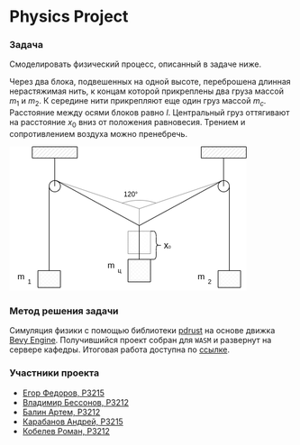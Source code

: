 # Physics Project

### Задача
Смоделировать физический процесс, описанный в задаче ниже.

Через два блока, подвешенных на одной высоте,
переброшена длинная нерастяжимая нить,
к концам которой прикреплены два груза массой $m_1$ и $m_2$.
К середине нити прикрепляют еще один груз массой $m_c$.
Расстояние между осями блоков равно $l$.
Центральный груз оттягивают на расстояние $x_0$ вниз от положения равновесия.
Трением и сопротивлением воздуха можно пренебречь.

![схема задачи](media/scheme.png)

### Метод решения задачи
Симуляция физики с помощью библиотеки [pdrust](https://github.com/FEgor04/pdrust) на основе движка
[Bevy Engine](https://github.com/bevyengine/bevy).
Получившийся проект собран для `WASM` и развернут на сервере кафедры.
Итоговая работа доступна по [ссылке](https://se.ifmo.ru/~s367581).

### Участники проекта
- [Егор Федоров, P3215](https://github.com/FEgor04)
- [Владимир Бессонов, P3212](https://github.com/vovibssnff)
- [Балин Артем, P3212](https://github.com/ta4ilka69)
- [Карабанов Андрей, P3215](https://github.com/Forafox)
- [Кобелев Роман, P3212](https://github.com/Romariok)
